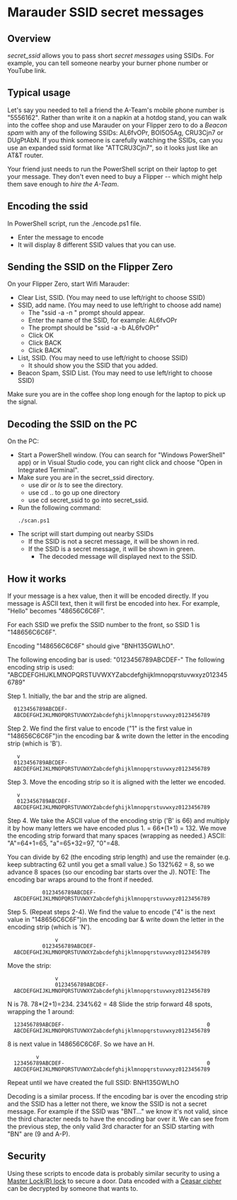 # Marauder SSID secret messages

## Overview
*secret_ssid* allows you to pass short *secret messages* using SSIDs.  For example, you can tell someone nearby your burner phone number or YouTube link.

## Typical usage
Let's say you needed to tell a friend the A-Team's mobile phone number is "5556162".  Rather than write it on a napkin at a hotdog stand, you can walk into the coffee shop and use Marauder on your Flipper zero to do a *Beacon spam* with any of the following SSIDs: AL6fvOPr, BOI5O5Ag, CRU3Cjn7 or DUgPtAbN.  If you think someone is carefully watching the SSIDs, can you use an expanded ssid format like "ATTCRU3Cjn7", so it looks just like an AT&T router. 

Your friend just needs to run the PowerShell script on their laptop to get your message.  They don't even need to buy a Flipper -- which might help them save enough to _hire the A-Team_.

## Encoding the ssid

In PowerShell script, run the ./encode.ps1 file.
- Enter the message to encode
- It will display 8 different SSID values that you can use.

## Sending the SSID on the Flipper Zero
On your Flipper Zero, start Wifi Marauder:
- Clear List, SSID. (You may need to use left/right to choose SSID)
- SSID, add name. (You may need to use left/right to choose add name)
  - The "ssid -a -n " prompt should appear.
  - Enter the name of the SSID, for example: AL6fvOPr
  - The prompt should be "ssid -a -b AL6fvOPr"
  - Click OK
  - Click BACK
  - Click BACK
- List, SSID. (You may need to use left/right to choose SSID)
  - It should show you the SSID that you added.
- Beacon Spam, SSID List. (You may need to use left/right to choose SSID)

Make sure you are in the coffee shop long enough for the laptop to pick up the signal.

## Decoding the SSID on the PC
On the PC:
- Start a PowerShell window. (You can search for "Windows PowerShell" app) or in Visual Studio code, you can right click and choose "Open in Integrated Terminal".
- Make sure you are in the secret_ssid directory.
  - use *dir* or *ls* to see the directory.
  - use cd ..  to go up one directory
  - use cd secret_ssid to go into secret_ssid.
- Run the following command:
   ```
   ./scan.ps1
   ```
- The script will start dumping out nearby SSIDs
  - If the SSID is not a secret message, it will be shown in red.
  - If the SSID is a secret message, it will be shown in green.
    - The decoded message will displayed next to the SSID.

## How it works
If your message is a hex value, then it will be encoded directly.  If you message is ASCII text, then it will first be encoded into hex. For example, "Hello" becomes "48656C6C6F".

For each SSID we prefix the SSID number to the front, so SSID 1 is
"148656C6C6F".

Encoding "148656C6C6F" should give "BNH135GWLhO".

The following encoding bar is used: "0123456789ABCDEF-"
The following encoding strip is used:
 "ABCDEFGHIJKLMNOPQRSTUVWXYZabcdefghijklmnopqrstuvwxyz0123456789"

Step 1. Initially, the bar and the strip are aligned.

```
  0123456789ABCDEF-
  ABCDEFGHIJKLMNOPQRSTUVWXYZabcdefghijklmnopqrstuvwxyz0123456789
```

Step 2. We find the first value to encode ("1" is the first value in "148656C6C6F")in the encoding bar & write down the letter in the encoding strip (which is 'B').

```
   v
  0123456789ABCDEF-
  ABCDEFGHIJKLMNOPQRSTUVWXYZabcdefghijklmnopqrstuvwxyz0123456789
```

Step 3. Move the encoding strip so it is aligned with the letter we encoded.

```
   v
   0123456789ABCDEF-
  ABCDEFGHIJKLMNOPQRSTUVWXYZabcdefghijklmnopqrstuvwxyz0123456789
```

Step 4. We take the ASCII value of the encoding strip ('B' is 66) and multiply it by how many letters we have encoded plus 1. = 66*(1+1) = 132. We move the encoding strip forward that many spaces (wrapping as needed.)  ASCII: "A"=64+1=65, "a"=65+32=97, "0"=48.

You can divide by 62 (the encoding strip length) and use the remainder (e.g. keep subtracting 62 until you get a small value.)  So 132%62 = 8, so we advance 8 spaces (so our encoding bar starts over the J).  NOTE: The encoding bar wraps around to the front if needed.

```
           0123456789ABCDEF-
  ABCDEFGHIJKLMNOPQRSTUVWXYZabcdefghijklmnopqrstuvwxyz0123456789
```

Step 5. (Repeat steps 2-4). We find the value to encode ("4" is the next value in "148656C6C6F")in the encoding bar & write down the letter in the encoding strip (which is 'N').

```
               v
           0123456789ABCDEF-
  ABCDEFGHIJKLMNOPQRSTUVWXYZabcdefghijklmnopqrstuvwxyz0123456789
```

Move the strip:
```
               v
               0123456789ABCDEF-
  ABCDEFGHIJKLMNOPQRSTUVWXYZabcdefghijklmnopqrstuvwxyz0123456789
```

N is 78.  78*(2+1)=234.  234%62 = 48
Slide the strip forward 48 spots, wrapping the 1 around:
```
  123456789ABCDEF-                                             0
  ABCDEFGHIJKLMNOPQRSTUVWXYZabcdefghijklmnopqrstuvwxyz0123456789
```

8 is next value in 148656C6C6F.  So we have an H.
```
         v
  123456789ABCDEF-                                             0
  ABCDEFGHIJKLMNOPQRSTUVWXYZabcdefghijklmnopqrstuvwxyz0123456789
```

Repeat until we have created the full SSID:
BNH135GWLhO


Decoding is a similar process.  If the encoding bar is over the encoding strip and the SSID has a letter not there, we know the SSID is not a secret message.  For example if the SSID was "BNT..." we know it's not valid, since the third character needs to have the encoding bar over it.  We can see from the previous step, the only valid 3rd character for an SSID starting with "BN" are (9 and A-P).

## Security
Using these scripts to encode data is probably similar security to using a [Master Lock(R) lock](https://www.youtube.com/@lockpickinglawyer/videos) to secure a door.  Data encoded with a [Ceasar cipher](https://en.wikipedia.org/wiki/Caesar_cipher) can be decrypted by someone that wants to.